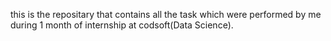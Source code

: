 this is the repositary that contains all the task which were performed by me during 1 month of internship at codsoft(Data Science).
